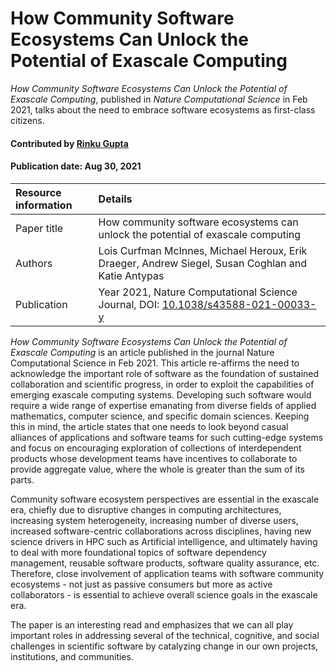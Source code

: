 # How Community Software Ecosystems Can Unlock the Potential of Exascale Computing

<!-- deck text start --> 
*How Community Software Ecosystems Can Unlock the Potential of Exascale Computing*, published in *Nature Computational Science* in Feb 2021, talks about the need to embrace software ecosystems as first-class citizens.
<!-- deck text end --> 

#### Contributed by [Rinku Gupta](https://github.com/rinkug)

#### Publication date: Aug 30, 2021


Resource information | Details
:--- | :--- 
Paper title  | How community software ecosystems can unlock the potential of exascale computing
Authors | Lois Curfman McInnes, Michael Heroux, Erik Draeger, Andrew Siegel, Susan Coghlan and  Katie Antypas 
Publication | Year 2021, Nature Computational Science Journal, DOI: [10.1038/s43588-021-00033-y](https://doi.org/10.1038/s43588-021-00033-y)

*How Community Software Ecosystems Can Unlock the Potential of Exascale Computing* is an article published in the journal Nature Computational Science in Feb 2021. This article re-affirms the need to acknowledge the important role of software as the foundation of sustained collaboration and scientific progress, in order to exploit the capabilities of emerging exascale computing systems. Developing such software would require a wide range of expertise emanating from diverse fields of applied mathematics, computer science, and specific domain sciences.  Keeping this in mind, the article states that one needs to look beyond casual alliances of applications and software teams for such cutting-edge systems and focus on encouraging exploration of collections of interdependent products whose development teams have incentives to collaborate to provide aggregate value, where the whole is greater than the sum of its parts. 

Community software ecosystem perspectives are essential in the exascale era, chiefly due to disruptive changes in computing architectures, increasing system heterogeneity, increasing number of diverse users, increased software-centric collaborations across disciplines, having new science drivers in HPC such as Artificial intelligence, and ultimately having to deal with more foundational topics of software dependency management, reusable software products, software quality assurance, etc. Therefore, close involvement of application teams with software community ecosystems - not just as passive consumers but more as active collaborators -  is essential to achieve overall science goals in the exascale era.  

The paper is an interesting read and emphasizes that we can all play important roles in addressing several of the technical, cognitive, and social challenges in scientific software by catalyzing change in our own projects, institutions, and communities.

<!---
Publish: yes
Pinned: no
RSS update: 2021-08-30
Topics: Software engineering
--->
